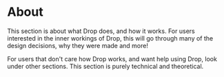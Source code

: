 # About

This section is about what Drop does, and how it works. For users interested in the inner workings of Drop, this will go through many of the design decisions, why they were made and more!

For users that don't care how Drop works, and want help using Drop, look under other sections. This section is purely technical and theoretical.